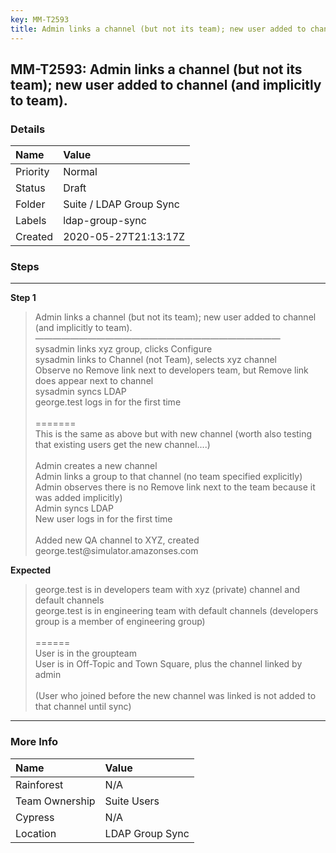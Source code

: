 ```yaml
---
key: MM-T2593
title: Admin links a channel (but not its team); new user added to channel (and implicitly to team).
---
```


## MM-T2593: Admin links a channel (but not its team); new user added to channel (and implicitly to team).

### Details

| Name     | Value                   |
| :------- | :---------------------- |
| Priority | Normal                  |
| Status   | Draft                   |
| Folder   | Suite / LDAP Group Sync |
| Labels   | ldap-group-sync         |
| Created  | 2020-05-27T21:13:17Z    |

### Steps

<hr/>

**Step 1**

> <article>Admin links a channel (but not its team); new user added to channel (and implicitly to team).<br />&mdash;&mdash;&mdash;&mdash;&mdash;&mdash;&mdash;&mdash;&mdash;&mdash;&mdash;&mdash;&mdash;&mdash;&mdash;&mdash;&mdash;&mdash;&mdash;&mdash;&mdash;&mdash;&mdash;&mdash;&mdash;&mdash;&mdash;&mdash;<br />sysadmin links xyz group, clicks Configure<br />sysadmin links to Channel (not Team), selects xyz channel<br />Observe no Remove link next to developers team, but Remove link does appear next to channel<br />sysadmin syncs LDAP<br />george.test logs in for the first time<br /><br />=======<br />This is the same as above but with new channel (worth also testing that existing users get the new channel....)<br /><br />Admin creates a new channel<br />Admin links a group to that channel (no team specified explicitly)<br />Admin observes there is no Remove link next to the team because it was added implicitly)<br />Admin syncs LDAP<br />New user logs in for the first time<br /><br />Added new QA channel to XYZ, created george.test@simulator.amazonses.com</article>

**Expected**

> <article>george.test is in developers team with xyz (private) channel and default channels<br />george.test is in engineering team with default channels (developers group is a member of engineering group)<br /><br />======<br />User is in the groupteam<br />User is in Off-Topic and Town Square, plus the channel linked by admin<br /><br />(User who joined before the new channel was linked is not added to that channel until sync)</article>

<hr/>

### More Info

| Name           | Value           |
| :------------- | :-------------- |
| Rainforest     | N/A             |
| Team Ownership | Suite Users     |
| Cypress        | N/A             |
| Location       | LDAP Group Sync |
